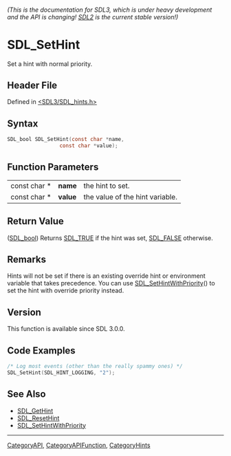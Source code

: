 ###### (This is the documentation for SDL3, which is under heavy development and the API is changing! [SDL2](https://wiki.libsdl.org/SDL2/) is the current stable version!)
# SDL_SetHint

Set a hint with normal priority.

## Header File

Defined in [<SDL3/SDL_hints.h>](https://github.com/libsdl-org/SDL/blob/main/include/SDL3/SDL_hints.h)

## Syntax

```c
SDL_bool SDL_SetHint(const char *name,
                 const char *value);
```

## Function Parameters

|              |           |                                 |
| ------------ | --------- | ------------------------------- |
| const char * | **name**  | the hint to set.                |
| const char * | **value** | the value of the hint variable. |

## Return Value

([SDL_bool](SDL_bool)) Returns [SDL_TRUE](SDL_TRUE) if the hint was set,
[SDL_FALSE](SDL_FALSE) otherwise.

## Remarks

Hints will not be set if there is an existing override hint or environment
variable that takes precedence. You can use
[SDL_SetHintWithPriority](SDL_SetHintWithPriority)() to set the hint with
override priority instead.

## Version

This function is available since SDL 3.0.0.

## Code Examples

```c
/* Log most events (other than the really spammy ones) */
SDL_SetHint(SDL_HINT_LOGGING, "2");
```

## See Also

- [SDL_GetHint](SDL_GetHint)
- [SDL_ResetHint](SDL_ResetHint)
- [SDL_SetHintWithPriority](SDL_SetHintWithPriority)

----
[CategoryAPI](CategoryAPI), [CategoryAPIFunction](CategoryAPIFunction), [CategoryHints](CategoryHints)

